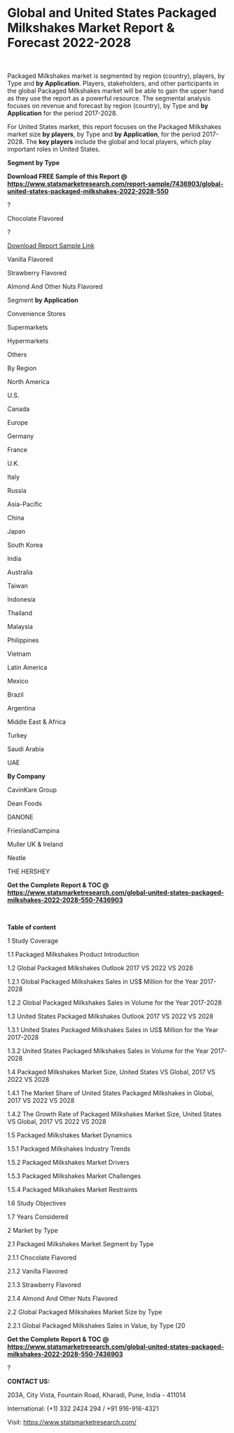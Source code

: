 <h1>Global and United States Packaged Milkshakes Market Report & Forecast 2022-2028</h1><br/><p>Packaged Milkshakes market is segmented by region (country), players, by Type and <strong>by Application</strong>. Players, stakeholders, and other participants in the global Packaged Milkshakes market will be able to gain the upper hand as they use the report as a powerful resource. The segmental analysis focuses on revenue and forecast by region (country), by Type and <strong>by Application</strong> for the period 2017-2028.</p>
 
 
 
 <p>For United States market, this report focuses on the Packaged Milkshakes market size <strong>by players</strong>, by Type and <strong>by Application</strong>, for the period 2017-2028. The <strong>key players</strong> include the global and local players, which play important roles in United States.</p>
 
 
 
 <p><strong>Segment by Type</strong></p>
 
 
 
 <div><b>Download FREE Sample of this Report @ <a href="https://www.statsmarketresearch.com/download-free-sample/7436903/global-united-states-packaged-milkshakes-2022-2028-550">https://www.statsmarketresearch.com/report-sample/7436903/global-united-states-packaged-milkshakes-2022-2028-550</a></b></div>
 
 
 
 <p>? </p>
 
 
 
 <p>Chocolate Flavored</p>
 
 
 
 <p>? </p>
 
 
 
 <p><a href="https://www.statsmarketresearch.com/download-free-sample/7436903/global-united-states-packaged-milkshakes-2022-2028-550">Download Report Sample Link</a></p>
 
 
 
 <p>Vanilla Flavored</p>
 
 
 
 <p>Strawberry Flavored</p>
 
 
 
 <p>Almond And Other Nuts Flavored</p>
 
 
 
 <p>Segment <strong>by Application</strong></p>
 
 
 
 <p>Convenience Stores</p>
 
 
 
 <p>Supermarkets</p>
 
 
 
 <p>Hypermarkets</p>
 
 
 
 <p>Others</p>
 
 
 
 <p>By Region</p>
 
 
 
 <p>North America</p>
 
 
 
 <p>U.S.</p>
 
 
 
 <p>Canada</p>
 
 
 
 <p>Europe</p>
 
 
 
 <p>Germany</p>
 
 
 
 <p>France</p>
 
 
 
 <p>U.K.</p>
 
 
 
 <p>Italy</p>
 
 
 
 <p>Russia</p>
 
 
 
 <p>Asia-Pacific</p>
 
 
 
 <p>China</p>
 
 
 
 <p>Japan</p>
 
 
 
 <p>South Korea</p>
 
 
 
 <p>India</p>
 
 
 
 <p>Australia</p>
 
 
 
 <p>Taiwan</p>
 
 
 
 <p>Indonesia</p>
 
 
 
 <p>Thailand</p>
 
 
 
 <p>Malaysia</p>
 
 
 
 <p>Philippines</p>
 
 
 
 <p>Vietnam</p>
 
 
 
 <p>Latin America</p>
 
 
 
 <p>Mexico</p>
 
 
 
 <p>Brazil</p>
 
 
 
 <p>Argentina</p>
 
 
 
 <p>Middle East & Africa</p>
 
 
 
 <p>Turkey</p>
 
 
 
 <p>Saudi Arabia</p>
 
 
 
 <p>UAE</p>
 
 
 
 <p><strong>By Company</strong></p>
 
 
 
 <p>CavinKare Group</p>
 
 
 
 <p>Dean Foods</p>
 
 
 
 <p>DANONE</p>
 
 
 
 <p>FrieslandCampina</p>
 
 
 
 <p>Muller UK & Ireland</p>
 
 
 
 <p>Nestle</p>
 
 
 
 <p>THE HERSHEY</p>
 
 
 
 <div><b>Get the Complete Report & TOC @ <a href="https://www.statsmarketresearch.com/global-united-states-packaged-milkshakes-2022-2028-550-7436903">https://www.statsmarketresearch.com/global-united-states-packaged-milkshakes-2022-2028-550-7436903</a></b></div>
 
 
 
 <p><br />
 
 <b>Table of content</b></p>
 
 
 
 <p>1 Study Coverage<br />
 
 1.1 Packaged Milkshakes Product Introduction<br />
 
 1.2 Global Packaged Milkshakes Outlook 2017 VS 2022 VS 2028<br />
 
 1.2.1 Global Packaged Milkshakes Sales in US$ Million for the Year 2017-2028<br />
 
 1.2.2 Global Packaged Milkshakes Sales in Volume for the Year 2017-2028<br />
 
 1.3 United States Packaged Milkshakes Outlook 2017 VS 2022 VS 2028<br />
 
 1.3.1 United States Packaged Milkshakes Sales in US$ Million for the Year 2017-2028<br />
 
 1.3.2 United States Packaged Milkshakes Sales in Volume for the Year 2017-2028<br />
 
 1.4 Packaged Milkshakes Market Size, United States VS Global, 2017 VS 2022 VS 2028<br />
 
 1.4.1 The Market Share of United States Packaged Milkshakes in Global, 2017 VS 2022 VS 2028<br />
 
 1.4.2 The Growth Rate of Packaged Milkshakes Market Size, United States VS Global, 2017 VS 2022 VS 2028<br />
 
 1.5 Packaged Milkshakes Market Dynamics<br />
 
 1.5.1 Packaged Milkshakes Industry Trends<br />
 
 1.5.2 Packaged Milkshakes Market Drivers<br />
 
 1.5.3 Packaged Milkshakes Market Challenges<br />
 
 1.5.4 Packaged Milkshakes Market Restraints<br />
 
 1.6 Study Objectives<br />
 
 1.7 Years Considered<br />
 
 2 Market by Type<br />
 
 2.1 Packaged Milkshakes Market Segment by Type<br />
 
 2.1.1 Chocolate Flavored<br />
 
 2.1.2 Vanilla Flavored<br />
 
 2.1.3 Strawberry Flavored<br />
 
 2.1.4 Almond And Other Nuts Flavored<br />
 
 2.2 Global Packaged Milkshakes Market Size by Type<br />
 
 2.2.1 Global Packaged Milkshakes Sales in Value, by Type (20</p>
 
 
 
 <div><b>Get the Complete Report & TOC @ <a href="https://www.statsmarketresearch.com/global-united-states-packaged-milkshakes-2022-2028-550-7436903">https://www.statsmarketresearch.com/global-united-states-packaged-milkshakes-2022-2028-550-7436903</a></b></div>
 
 
 
 <p>? </p>
 
 
 
 <p><b>CONTACT US:</b><br />
 
 203A, City Vista, Fountain Road, Kharadi, Pune, India - 411014<br />
 
 International: (+1) 332 2424 294 / +91 916-916-4321<br />
 
 Visit: <a href="https://www.statsmarketresearch.com/">https://www.statsmarketresearch.com/</a></p>